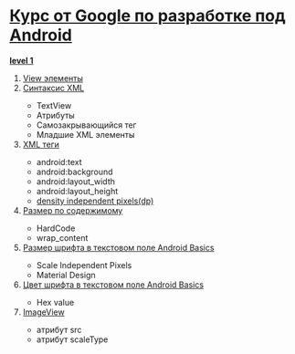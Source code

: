 <h1><a href="https://javarush.com/quests/QUEST_GOOGLE_ANDROID">Курс от Google по разработке под Android</a></h1>

<b><a href="https://javarush.com/quests/lectures?quest=QUEST_GOOGLE_ANDROID&level=1">level 1</a></b>
<ol>
<li><a href="https://javarush.com/quests/lectures/questgoogleandroid.level01.lecture03">View элементы</a></li>

<li><a href="https://javarush.com/quests/lectures/questgoogleandroid.level01.lecture03">Синтаксис XML</a></li>
<ul>
<li>TextView</li>
<li>Атрибуты</li>
<li>Самозакрывающийся тег</li>
<li>Младшие XML элементы</li>
</ul>


<li><a href="https://javarush.com/quests/lectures/questgoogleandroid.level01.lecture08">XML теги</a></li>
<ul>
<li>android:text</li>
<li>android:background</li>
<li>android:layout_width</li>
<li>android:layout_height</li>
<li><a href="https://javarush.com/quests/lectures/questgoogleandroid.level01.lecture08">density independent pixels(dp)</a></li>
</li>
</ul>

<li><a href="https://javarush.com/quests/lectures/questgoogleandroid.level01.lecture10">Размер по содержимому</a></li>
<ul>
<li>HardCode</li>
<li>wrap_content</li>
</ul>

<li><a href="https://javarush.com/quests/lectures/questgoogleandroid.level01.lecture11">Размер шрифта в текстовом поле Android Basics</a></li>
<ul>
<li>Scale Independent Pixels</li>
<li>Material Design</li>
</ul>

<li><a href="https://javarush.com/quests/lectures/questgoogleandroid.level01.lecture12">Цвет шрифта в текстовом поле Android Basics</a></li>
<ul>
<li>Hex value</li>
</ul>

<li><a href="https://javarush.com/quests/lectures/questgoogleandroid.level01.lecture13">ImageView</a></li>
<ul>
<li>атрибут src</li>
<li>атрибут scaleType</li>
</ul>




</ol>
